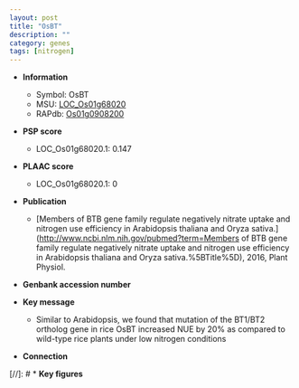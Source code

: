 ```yaml
---
layout: post
title: "OsBT"
description: ""
category: genes
tags: [nitrogen]
---
```


* **Information**  
    + Symbol: OsBT  
    + MSU: [LOC_Os01g68020](http://rice.plantbiology.msu.edu/cgi-bin/ORF_infopage.cgi?orf=LOC_Os01g68020)  
    + RAPdb: [Os01g0908200](http://rapdb.dna.affrc.go.jp/viewer/gbrowse_details/irgsp1?name=Os01g0908200)  

* **PSP score**  
    + LOC_Os01g68020.1: 0.147 

* **PLAAC score**  
    + LOC_Os01g68020.1: 0 

* **Publication**  
    + [Members of BTB gene family regulate negatively nitrate uptake and nitrogen use efficiency in Arabidopsis thaliana and Oryza sativa.](http://www.ncbi.nlm.nih.gov/pubmed?term=Members of BTB gene family regulate negatively nitrate uptake and nitrogen use efficiency in Arabidopsis thaliana and Oryza sativa.%5BTitle%5D), 2016, Plant Physiol.

* **Genbank accession number**  

* **Key message**  
    + Similar to Arabidopsis, we found that mutation of the BT1/BT2 ortholog gene in rice OsBT increased NUE by 20% as compared to wild-type rice plants under low nitrogen conditions

* **Connection**  

[//]: # * **Key figures**  



